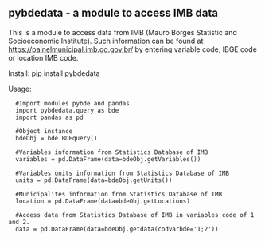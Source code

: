 ## pybdedata - a module to access IMB data


This is a module to access data from IMB (Mauro Borges Statistic and Socioeconomic Institute). Such information
can be found at https://painelmunicipal.imb.go.gov.br/ by entering variable code, IBGE code or location IMB code.

Install: pip install pybdedata

 Usage:

      #Import modules pybde and pandas
      import pybdedata.query as bde 
      import pandas as pd
      
      #Object instance
      bdeObj = bde.BDEquery()
      
      #Variables information from Statistics Database of IMB 
      variables = pd.DataFrame(data=bdeObj.getVariables())
      
      #Variables units information from Statistics Database of IMB
      units = pd.DataFrame(data=bdeObj.getUnits())
      
      #Municipalites information from Statistics Database of IMB
      location = pd.DataFrame(data=bdeObj.getLocations)
      
      #Access data from Statistics Database of IMB in variables code of 1 and 2.
      data = pd.DataFrame(data=bdeObj.getdata(codvarbde='1;2'))